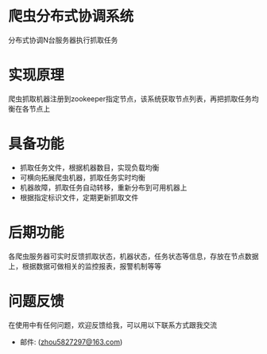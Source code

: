 # 爬虫分布式协调系统
分布式协调N台服务器执行抓取任务

# 实现原理
爬虫抓取机器注册到zookeeper指定节点，该系统获取节点列表，再把抓取任务均衡在各节点上

# 具备功能
* 抓取任务文件，根据机器数目，实现负载均衡
* 可横向拓展爬虫机器，抓取任务实时均衡
* 机器故障，抓取任务自动转移，重新分布到可用机器上
* 根据指定标识文件，定期更新抓取文件

# 后期功能
各爬虫服务器可实时反馈抓取状态，机器状态，任务状态等信息，存放在节点数据上，根据数据可做相关的监控报表，报警机制等等

# 问题反馈
在使用中有任何问题，欢迎反馈给我，可以用以下联系方式跟我交流

* 邮件: (zhou5827297@163.com)
